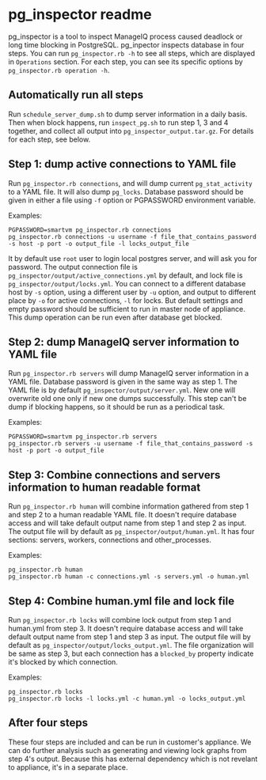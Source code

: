 pg_inspector readme
===================

pg_inspector is a tool to inspect ManageIQ process caused deadlock or long time blocking in PostgreSQL. pg_inpector inspects database in four steps. You can run `pg_inspector.rb -h` to see all steps, which are displayed in `Operations` section. For each step, you can see its specific options by `pg_inspector.rb operation -h`.

Automatically run all steps
---------------------------

Run `schedule_server_dump.sh` to dump server information in a daily basis. Then when block happens, run `inspect_pg.sh` to run step 1, 3 and 4 together, and collect all output into `pg_inspector_output.tar.gz`. For details for each step, see below.

Step 1: dump active connections to YAML file
--------------------------------------------

Run `pg_inspector.rb connections`, and will dump current `pg_stat_activity` to a YAML file. It will also dump `pg_locks`. Database password should be given in either a file using `-f` option or PGPASSWORD environment variable.

Examples:
```
PGPASSWORD=smartvm pg_inspector.rb connections
pg_inspector.rb connections -u username -f file_that_contains_password -s host -p port -o output_file -l locks_output_file
```

It by default use `root` user to login local postgres server, and will ask you for password. The output connection file is `pg_inspector/output/active_connections.yml` by default, and lock file is `pg_inspector/output/locks.yml`. You can connect to a different database host by `-s` option, using a different user by `-u` option, and output to different place by `-o` for active connections, `-l` for locks. But default settings and empty password should be sufficient to run in master node of appliance. This dump operation can be run even after database get blocked.

Step 2: dump ManageIQ server information to YAML file
-----------------------------------------------------

Run `pg_inspector.rb servers` will dump ManageIQ server information in a YAML file. Database password is given in the same way as step 1. The YAML file is by default `pg_inspector/output/server.yml`. New one will overwrite old one only if new one dumps successfully. This step can't be dump if blocking happens, so it should be run as a periodical task.

Examples:
```
PGPASSWORD=smartvm pg_inspector.rb servers
pg_inspector.rb servers -u username -f file_that_contains_password -s host -p port -o output_file
```

Step 3: Combine connections and servers information to human readable format
----------------------------------------------------------------------------

Run `pg_inspector.rb human` will combine information gathered from step 1 and step 2 to a human readable YAML file. It doesn't require database access and will take default output name from step 1 and step 2 as input. The output file will by default as `pg_inspector/output/human.yml`. It has four sections: servers, workers, connections and other_processes.

Examples:
```
pg_inspector.rb human
pg_inspector.rb human -c connections.yml -s servers.yml -o human.yml
```

Step 4: Combine human.yml file and lock file
--------------------------------------------

Run `pg_inspector.rb locks` will combine lock output from step 1 and human.yml from step 3. It doesn't require database access and will take default output name from step 1 and step 3 as input. The output file will by default as `pg_inspector/output/locks_output.yml`. The file organization will be same as step 3, but each connection has a `blocked_by` property indicate it's blocked by which connection.

Examples:
```
pg_inspector.rb locks
pg_inspector.rb locks -l locks.yml -c human.yml -o locks_output.yml
```

After four steps
----------------

These four steps are included and can be run in customer's appliance. We can do further analysis such as generating and viewing lock graphs from step 4's output. Because this has external dependency which is not revelant to appliance, it's in a separate place.



